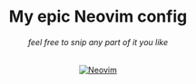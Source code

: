 <div align="center">

# My epic Neovim config

###### feel free to snip any part of it you like

[![Neovim](https://img.shields.io/badge/only%20for%20Neovim-green.svg?style=for-the-badge&logo=neovim)](https://neovim.io)

</div>
